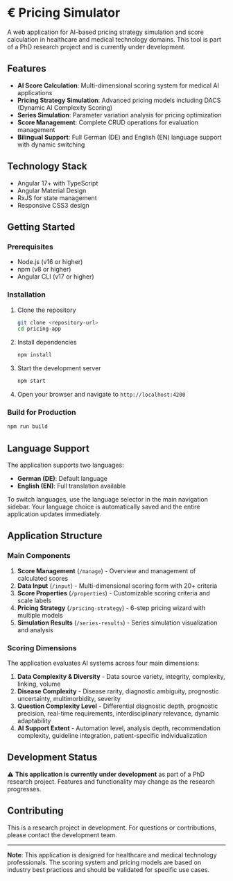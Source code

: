 # € Pricing Simulator

A web application for AI-based pricing strategy simulation and score calculation in healthcare and medical technology domains. This tool is part of a PhD research project and is currently under development.

## Features

- **AI Score Calculation**: Multi-dimensional scoring system for medical AI applications
- **Pricing Strategy Simulation**: Advanced pricing models including DACS (Dynamic AI Complexity Scoring)
- **Series Simulation**: Parameter variation analysis for pricing optimization
- **Score Management**: Complete CRUD operations for evaluation management
- **Bilingual Support**: Full German (DE) and English (EN) language support with dynamic switching

## Technology Stack

- Angular 17+ with TypeScript
- Angular Material Design
- RxJS for state management
- Responsive CSS3 design

## Getting Started

### Prerequisites
- Node.js (v16 or higher)
- npm (v8 or higher)
- Angular CLI (v17 or higher)

### Installation

1. Clone the repository
   ```bash
   git clone <repository-url>
   cd pricing-app
   ```

2. Install dependencies
   ```bash
   npm install
   ```

3. Start the development server
   ```bash
   npm start
   ```

4. Open your browser and navigate to `http://localhost:4200`

### Build for Production

```bash
npm run build
```

## Language Support

The application supports two languages:
- **German (DE)**: Default language
- **English (EN)**: Full translation available

To switch languages, use the language selector in the main navigation sidebar. Your language choice is automatically saved and the entire application updates immediately.

## Application Structure

### Main Components

1. **Score Management** (`/manage`) - Overview and management of calculated scores
2. **Data Input** (`/input`) - Multi-dimensional scoring form with 20+ criteria
3. **Score Properties** (`/properties`) - Customizable scoring criteria and scale labels
4. **Pricing Strategy** (`/pricing-strategy`) - 6-step pricing wizard with multiple models
5. **Simulation Results** (`/series-results`) - Series simulation visualization and analysis

### Scoring Dimensions

The application evaluates AI systems across four main dimensions:

1. **Data Complexity & Diversity** - Data source variety, integrity, complexity, linking, volume
2. **Disease Complexity** - Disease rarity, diagnostic ambiguity, prognostic uncertainty, multimorbidity, severity
3. **Question Complexity Level** - Differential diagnostic depth, prognostic precision, real-time requirements, interdisciplinary relevance, dynamic adaptability
4. **AI Support Extent** - Automation level, analysis depth, recommendation complexity, guideline integration, patient-specific individualization

## Development Status

⚠️ **This application is currently under development** as part of a PhD research project. Features and functionality may change as the research progresses.

## Contributing

This is a research project in development. For questions or contributions, please contact the development team.

---

**Note**: This application is designed for healthcare and medical technology professionals. The scoring system and pricing models are based on industry best practices and should be validated for specific use cases.